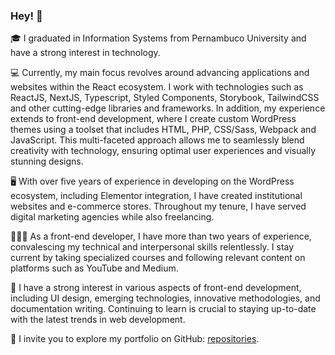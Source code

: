 ### Hey! 🚀

🎓 I graduated in Information Systems from Pernambuco University and have a strong interest in technology.

💻 Currently, my main focus revolves around advancing applications and websites within the React ecosystem. I work with technologies such as ReactJS, NextJS, Typescript, Styled Components, Storybook, TailwindCSS and other cutting-edge libraries and frameworks. In addition, my experience extends to front-end development, where I create custom WordPress themes using a toolset that includes HTML, PHP, CSS/Sass, Webpack and JavaScript. This multi-faceted approach allows me to seamlessly blend creativity with technology, ensuring optimal user experiences and visually stunning designs.

🖥️ With over five years of experience in developing on the WordPress ecosystem, including Elementor integration, I have created institutional websites and e-commerce stores. Throughout my tenure, I have served digital marketing agencies while also freelancing.

👨🏻‍💻 As a front-end developer, I have more than two years of experience, convalescing my technical and interpersonal skills relentlessly. I stay current by taking specialized courses and following relevant content on platforms such as YouTube and Medium.

🚀 I have a strong interest in various aspects of front-end development, including UI design, emerging technologies, innovative methodologies, and documentation writing. Continuing to learn is crucial to staying up-to-date with the latest trends in web development.

📖 I invite you to explore my portfolio on GitHub: [repositories](https://github.com/joaonetogit?tab=repositories).
